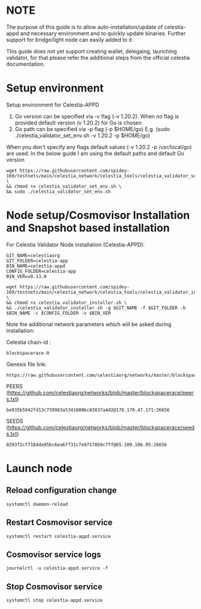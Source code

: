 # NOTE
The purpose of this guide is to allow auto-installation/update of celestia-appd and necessary environment and to quickly update binaries. Further support for bridge/light node can easily added to it.

This guide does not yet support creating wallet, delegaing, launching validator, for that please refer the additional steps from the official celestia documentation. 

# Setup environment

Setup environment for Celestia-APPD
1. Go version can be specified via -v flag (-v 1.20.2). When no flag is provided default version (v 1.20.2) for Go is chosen
2. Go path can be specified via -p flag (-p $HOME/go)
E.g. (sudo ./celestia_validator_set_env.sh -v 1.20.2 -p $HOME/go)

When you don't specify any flags default values (-v 1.20.2 -p /usr/local/go) are used. In the below guide I am using the default paths and default Go version

```
wget https://raw.githubusercontent.com/spidey-169/testnets/main/celestia_network/celestia_tools/celestia_validator_set_env.sh \
&& chmod +x celestia_validator_set_env.sh \
&& sudo ./celestia_validator_set_env.sh 
```

# Node setup/Cosmovisor Installation and Snapshot based installation

For Celestia Validator Node installation (Celestia-APPD):

```
GIT_NAME=celestiaorg
GIT_FOLDER=celestia-app
BIN_NAME=celestia-appd
CONFIG_FOLDER=celestia-app
BIN_VER=v0.13.0

wget https://raw.githubusercontent.com/spidey-169/testnets/main/celestia_network/celestia_tools/celestia_validator_installer.sh \
&& chmod +x celestia_validator_installer.sh \
&& ./celestia_validator_installer.sh -g $GIT_NAME -f $GIT_FOLDER -b $BIN_NAME -c $CONFIG_FOLDER -v $BIN_VER
```

Note the additional network parameters which will be asked during installation:

Celestia chain-id : 
```
blockspacerace-0
```

Genesis file link:
```
https://raw.githubusercontent.com/celestiaorg/networks/master/blockspacerace/genesis.json
```

PEERS (https://github.com/celestiaorg/networks/blob/master/blockspacerace/peers.txt)
```
be935b5942fd13c739983a53416006c83837a4d2@178.170.47.171:26656
```
SEEDS (https://github.com/celestiaorg/networks/blob/master/blockspacerace/seeds.txt)
```
0293f2cf7184da95bc6ea6ff31c7e97578b9c7ff@65.109.106.95:26656
```

# Launch node

## Reload configuration change 

```
systemctl daemon-reload
```
## Restart Cosmovisor service 

```
systemctl restart celestia-appd.service
```
## Cosmovisor service logs 

```
journalctl -u celestia-appd.service -f
```
## Stop Cosmovisor service 

```
systemctl stop celestia-appd.service
```

